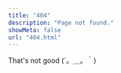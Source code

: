 ```yaml
---
title: "404"
description: "Page not found."
showMeta: false
url: "404.html"
---
```

That's not good (´。＿。｀)
